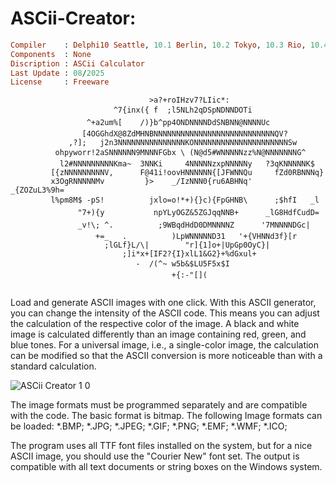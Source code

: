 # ASCii-Creator:

```ruby
Compiler    : Delphi10 Seattle, 10.1 Berlin, 10.2 Tokyo, 10.3 Rio, 10.4 Sydney, 11 Alexandria, 12 Athens
Components  : None
Discription : ASCii Calculator
Last Update : 08/2025
License     : Freeware
```


```                                                         
                               >a?+roIHzv7?LIic*:                         
                       ^7{inx({ f  ;l5NLh2qDSpNDNNDOTi                   
                 ^+a2um%[    /)}b^pp4ONDNNNNDdSNBNN@NNNNUc               
                [4OGGhdX@8ZdMHNBNNNNNNNNNNNNNNNNNNNNNNNNNNNQV?            
             ,?];   j2n3NNNNNNNNNNNNNNNKONNNNNNNNNNNNNNNNNNNNNSw          
          ohpyworr!2aSNNNNNN9MNNNFGbx \ (N@d5#WNNNNNzz%N@NNNNNNNG^       
           l2#NNNNNNNNNKma~  3NNKi     4NNNNNzxpNNNNNy   ?3qKNNNNNK$      
         [{zNNNNNNNNNV,      F@41i!oovHNNNNNN{[JFWNNQu     fZd0RBNNNq}    
         x3OgRNNNNNMv         }>    _/IzNNN0{ru6ABHNq'     _{ZOZuL3%9h=   
         l%pm8M$ -pS!          jxlo=o!*+){}c){FpGHNB\      ;$hfI   _l    
               "7+){y           npYLyOGZ&5ZGJqqNNB+      _lG8HdfCudD=    
               _v!\; ^.          ;9WBqdHdD0DMNNNNZ      '7MNNNNDGc|      
                   +=_   .          )LpWNNNNND31   '+{VHNNd3f}[r          
                     ;lGLf}L/\|        "r]{1]o+|UpGp0OyC}|                
                         ;]i*x+[IF2?{I}xlL1&G2}+%dGxul+                   
                            -  /(^~ w5b&$LU5F5x$I                        
                                    +{:-"[](                              
                                                                          
```                                                      
                                                                                                                


Load and generate ASCII images with one click.
With this ASCII generator, you can change the intensity of the ASCII code. This means you can adjust the calculation of the respective color of the image. A black and white image is calculated differently than an image containing red, green, and blue tones. For a universal image, i.e., a single-color image, the calculation can be modified so that the ASCII conversion is more noticeable than with a standard calculation.


![ASCii Creator 1 0](https://github.com/user-attachments/assets/e5bf9bb3-7426-4563-a190-2b01ed53e82c)


The image formats must be programmed separately and are compatible with the code. The basic format is bitmap.
The following Image formats can be loaded:
*.BMP; *.JPG; *.JPEG; *.GIF; *.PNG; *.EMF; *.WMF; *.ICO;

The program uses all TTF font files installed on the system, but for a nice ASCII image, you should use the "Courier New" font set.
The output is compatible with all text documents or string boxes on the Windows system.
